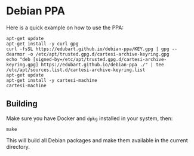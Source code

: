 # Debian PPA

Here is a quick example on how to use the PPA:

```
apt-get update
apt-get install -y curl gpg
curl -fsSL https://edubart.github.io/debian-ppa/KEY.gpg | gpg --dearmor -o /etc/apt/trusted.gpg.d/cartesi-archive-keyring.gpg
echo "deb [signed-by=/etc/apt/trusted.gpg.d/cartesi-archive-keyring.gpg] https://edubart.github.io/debian-ppa ./" | tee /etc/apt/sources.list.d/cartesi-archive-keyring.list
apt-get update
apt-get install -y cartesi-machine
cartesi-machine
```

## Building

Make sure you have Docker and `dpkg` installed in your system, then:

```
make
```

This will build all Debian packages and make them available in the current directory.
